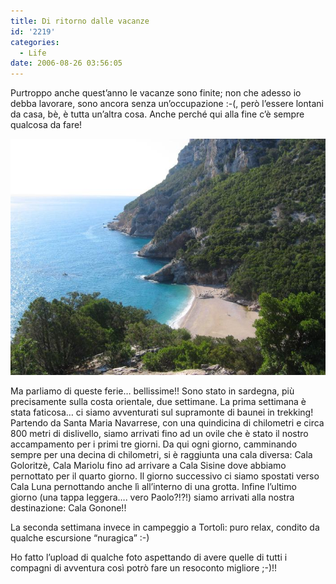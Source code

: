```yaml
---
title: Di ritorno dalle vacanze
id: '2219'
categories:
  - Life
date: 2006-08-26 03:56:05
---
```


Purtroppo anche quest’anno le vacanze sono finite; non che adesso io debba lavorare, sono ancora senza un’occupazione :-(, però l’essere lontani da casa, bè, è tutta un’altra cosa. Anche perché qui alla fine c’è sempre qualcosa da fare!

![image](/images/2021/08/sardegna-121.jpg)

Ma parliamo di queste ferie… bellissime!! Sono stato in sardegna, più precisamente sulla costa orientale, due settimane. La prima settimana è stata faticosa… ci siamo avventurati sul supramonte di baunei in trekking! Partendo da Santa Maria Navarrese, con una quindicina di chilometri e circa 800 metri di dislivello, siamo arrivati fino ad un ovile che è stato il nostro accampamento per i primi tre giorni. Da qui ogni giorno, camminando sempre per una decina di chilometri, si è raggiunta una cala diversa: Cala Goloritzè, Cala Mariolu fino ad arrivare a Cala Sisine dove abbiamo pernottato per il quarto giorno. Il giorno successivo ci siamo spostati verso Cala Luna pernottando anche lì all’interno di una grotta. Infine l’ultimo giorno (una tappa leggera…. vero Paolo?!?!) siamo arrivati alla nostra destinazione: Cala Gonone!!

La seconda settimana invece in campeggio a Tortolì: puro relax, condito da qualche escursione “nuragica” :-)

Ho fatto l’upload di qualche foto aspettando di avere quelle di tutti i compagni di avventura così potrò fare un resoconto migliore ;-)!!

